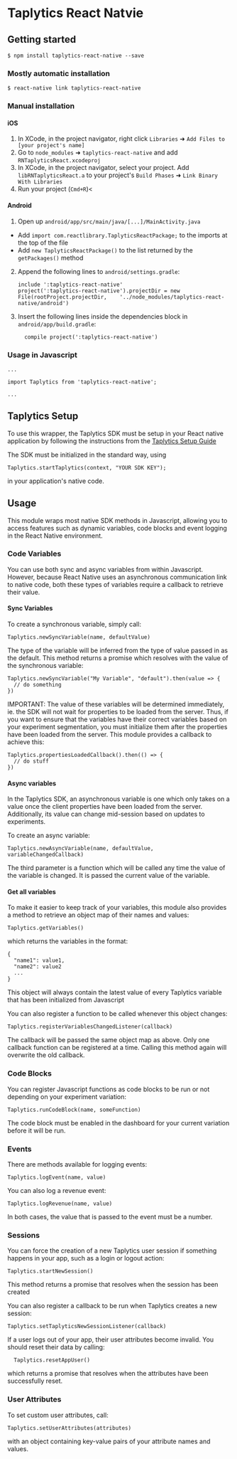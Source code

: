 
# Taplytics React Natvie

## Getting started

`$ npm install taplytics-react-native --save`

### Mostly automatic installation

`$ react-native link taplytics-react-native`

### Manual installation


#### iOS

1. In XCode, in the project navigator, right click `Libraries` ➜ `Add Files to [your project's name]`
2. Go to `node_modules` ➜ `taplytics-react-native` and add `RNTaplyticsReact.xcodeproj`
3. In XCode, in the project navigator, select your project. Add `libRNTaplyticsReact.a` to your project's `Build Phases` ➜ `Link Binary With Libraries`
4. Run your project (`Cmd+R`)<

#### Android

1. Open up `android/app/src/main/java/[...]/MainActivity.java`
  - Add `import com.reactlibrary.TaplyticsReactPackage;` to the imports at the top of the file
  - Add `new TaplyticsReactPackage()` to the list returned by the `getPackages()` method
2. Append the following lines to `android/settings.gradle`:
  	```
  	include ':taplytics-react-native'
  	project(':taplytics-react-native').projectDir = new File(rootProject.projectDir, 	'../node_modules/taplytics-react-native/android')
  	```
3. Insert the following lines inside the dependencies block in `android/app/build.gradle`:
  	```
      compile project(':taplytics-react-native')
  	```

### Usage in Javascript
```
...

import Taplytics from 'taplytics-react-native';

...

```

## Taplytics Setup
To use this wrapper, the Taplytics SDK must be setup in your React native application by following the instructions from the [Taplytics Setup Guide](https://taplytics.com/docs/guides/install-sdk)

The SDK must be initialized in the standard way, using 
```
Taplytics.startTaplytics(context, "YOUR SDK KEY");
```
in your application's native code.

## Usage
This module wraps most native SDK methods in Javascript, allowing you to access features such as dynamic variables, code blocks and event logging in the React Native environment.

### Code Variables
You can use both sync and async variables from within Javascript. However, because React Native uses an asynchronous communication link to native code, both these types of variables require a callback to retrieve their value. 

#### Sync Variables
To create a synchronous variable, simply call:
```
Taplytics.newSyncVariable(name, defaultValue)
```

The type of the variable will be inferred from the type of value passed in as the default. This method returns a promise which resolves with the value of the synchronous variable:

```
Taplytics.newSyncVariable("My Variable", "default").then(value => {
  // do something
})
```

IMPORTANT: The value of these variables will be determined immediately, ie. the SDK will not wait for properties to be loaded from the server. Thus, if you want to ensure that the variables have their correct variables based on your experiment segmentation, you must initialize them after the properties have been loaded from the server. This module provides a callback to achieve this:

```
Taplytics.propertiesLoadedCallback().then(() => {
  // do stuff
})
```

#### Async variables
In the Taplytics SDK, an asynchronous variable is one which only takes on a value once the client properties have been loaded from the server. Additionally, its value can change mid-session based on updates to experiments.

To create an async variable:
```
Taplytics.newAsyncVariable(name, defaultValue, variableChangedCallback)
````

The third parameter is a function which will be called any time the value of the variable is changed. It is passed the current value of the variable. 

#### Get all variables
To make it easier to keep track of your variables, this module also provides a method to retrieve an object map of their names and values:
```
Taplytics.getVariables() 
```
which returns the variables in the format:
```
{
  "name1": value1,
  "name2": value2
  ...
}
```
This object will always contain the latest value of every Taplytics variable that has been initialized from Javascript

You can also register a function to be called whenever this object changes:
```
Taplytics.registerVariablesChangedListener(callback)
```
The callback will be passed the same object map as above. Only one callback function can be registered at a time. Calling this method again will overwrite the old callback.

### Code Blocks
You can register Javascript functions as code blocks to be run or not depending on your experiment variation:
```
Taplytics.runCodeBlock(name, someFunction)
```
The code block must be enabled in the dashboard for your current variation before it will be run. 

### Events
There are methods available for logging events:
```
Taplytics.logEvent(name, value)
```
You can also log a revenue event:
```
Taplytics.logRevenue(name, value)
```
In both cases, the value that is passed to the event must be a number.

### Sessions
You can force the creation of a new Taplytics user session if something happens in your app, such as a login or logout action:
```
Taplytics.startNewSession()
```
This method returns a promise that resolves when the session has been created

You can also register a callback to be run when Taplytics creates a new session:
```
Taplytics.setTaplyticsNewSessionListener(callback)
```

If a user logs out of your app, their user attributes become invalid. You should reset their data by calling:
```
  Taplytics.resetAppUser()
```
which returns a promise that resolves when the attributes have been successfully reset.

### User Attributes
To set custom user attributes, call:
```
Taplytics.setUserAttributes(attributes)
```
with an object containing key-value pairs of your attribute names and values.




